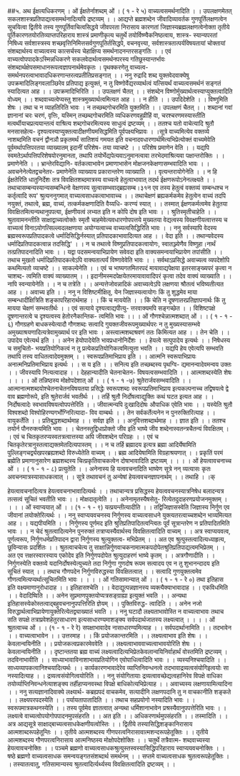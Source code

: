##५. अथ ईक्षत्यधिकरणम् । ओं ईक्षतेर्नाशब्दम् ओं । ( १ - रे ५)
वाच्यत्वसमर्थनादिति । । उपलक्षणमेतत् सकलशास्त्रप्रतिपाद्यत्वसमर्थनादित्यपि द्रष्टव्यम् । ।
आद्यप्ते ब्रह्मशब्देन जीवादिव्यावर्तक गुणपूर्तिलक्षणत्वेन सूचयित्वा द्वितीये तस्य
गुणपूर्तिवाचित्वसिद्धये जीवपरता निरासाय कारणतां जिज्ञास्यब्रह्मलक्षणत्वेनोक्ता तृतीये
पूर्तिकारणतयोरतिव्याप्तपरिहाराय शास्त्रं प्रमाणीकृत्य चतुर्थे तयोर्विष्ण्वैकनिष्ठत्वाय, शास्त्र-
स्यान्यपरतां निषिध्य सर्वशास्त्रस्य शच्छवृत्तिनिमित्तसर्वगुणपूतिर्तसिद्धपे, वचनवृत्त्या,
सर्वशास्त्रतात्पर्यविषयतायां चोक्तायां संशब्दार्थस्य वाच्यत्वस्य कात्सर्चस्य चेहाक्षिप्य
समर्थनादनन्तरसङ्गतिः । । एवं वाच्यत्वोपपादकेऽस्मिन्नधिकरणे सकलवेदार्थत्वसमर्थनपरस्य
गतिछूस्यान्तर्भावः संशब्दार्थक्षेपसमाधानरूपत्वज्ञापनार्थमेवकृतः । पृथक्करणेतु वाच्यत्व-
समर्थनपरत्वाभावादधिकरणान्तरत्वप्रतीतिप्रसङ्गात् । । ननु रुद्रादि शब्द युक्तवेदवाक्येषु
उपक्रमादिलिङ्गवलाञ्छिरेव प्रतिपाद्य इत्युक्तं, न तु विष्णोर्वेद्यरव्यार्थत्वं यत्सियर्थं
वाच्यत्वसमर्थनं सङ्गतं स्यादित्यत आह । । उपक्रमादिभिरिति । । उपलक्षणं चैतत् । । संशब्देन
विष्णोर्मुख्यार्थत्वस्याप्युक्तत्वादिति वोध्यम् । । शब्दवाच्यत्वेप्यस्तु शास्त्रमुख्यार्थत्वमित्यत आह
। । न हीति । । उपदिदेशेति । । विष्णुमिति शेषः । तथा च न व्याहतिरिति भावः । न
तच्छब्दगोचरमिति युक्तमिति । । उपलक्षणं चैतत् । । शब्दानां गवां ज्ञानानां चरः चरणं, वृत्तिः,
यस्मिन् तच्छब्दगोचरमिति व्यधिकरणवहुव्रीहिं वा, चरश्चरणमस्यास्तीति मत्वर्थीयाचप्रत्ययान्तत्वं
वाश्रित्य शब्दगोचरमित्यस्य साधुत्वं द्रष्टव्यम् । । ततश्च यतो वाचेत्यादि श्रुतौ मनसासहेत्य-
दृश्यत्वस्याप्युक्तत्वादीक्षणीयमसिद्धमिति पूर्वपक्ष्यभिप्रावः । ।सूत्रे वाच्यमित्येव वक्तव्ये नाशब्दमिति वचनं द्वौनञौ प्रकृतमर्थं सातिशयं गमयत इति
वचनादवधारणार्थमित्यभिप्रेत्योक्तं वाच्यमेवेति पूर्वमर्थापत्तिपरतया व्याख्यातम् इदानीं परिशेष-
तया व्याचष्टे । । परिशेष प्रमाणेन वेति । । यद्यपि स्वमतेऽर्थापत्तिपरिशेषयोरनुमानता, तथापि
तयोर्भेद्यपेत्यवाऽनुमानत्वावा तरभेदमाश्रित्यवा पक्षान्तरोक्तिः । । प्रमाणेनेति । । भ्रान्तेरविद्यानि-
वर्तकत्वाभावेन प्रमाणाभासेन मोक्षजनकेक्षणासम्भवादिति भावः । । अवचनेनेत्येतद्वचनेतर-
प्रमाणेनेति व्याख्याय प्रकारान्तरेण व्याख्याति । । वृत्यन्तरायोगेनेति । । न हि ईक्षतेरिति
धातुनिर्देशः तत्र विवक्षितशब्दमात्रस्य वाच्यत्वे हेतुत्वाभावात् तदर्थ ईक्षणरूपोऽनेनलक्ष्यते । ।
तथाचासम्बन्यस्यान्यसम्बन्धिनो वेक्षणस्य सुत्वासम्भवाद्ब्रह्यसम्ब।३१न एव तस्य हेतुत्वं
वक्तव्यं सम्बन्धश्च न कर्तृत्वादि रूप' श्रुत्यननुगमात् वाच्यत्वसाधकत्वाभावाच्च । । तथाचेक्षणं
ब्रह्यकर्मकमेव हेतुत्वेन वाच्यं तदपि नयुक्तं, तथात्वे, ब्रह्म, वाच्यं, तत्कर्मकक्षणादिति वैय्यधि-
करण्यं स्यात् । । तस्मात् ईक्षणकर्मत्वमेव हेतुतया विवक्षितमित्यन्यथानुपपत्या, ईक्षणीयत्वं
लभ्यत इति न कोपि दोष इति भावः । । श्रुतिस्मृतीचाहेति । । श्रुतावामनन्तीति
साक्षाद्वाच्यत्वोक्तेः स्मृतौ चाहमेवेत्यवधारणोपपत्तये मुख्यतया वेद्यत्वस्य विवक्षणीयत्वात्तस्य च
वाच्यत्वं विनाऽयोगत्सिल्ल्वदलक्षणाया अयोग्यत्वाच्च वाच्यत्वसिद्धिरिति भावः । । ननु सर्वस्यापि
वेदस्य ब्रह्मस्वरूपप्रतिपादकत्वे धर्मादिसिद्धिर्नस्यात् प्रतिपादकाभावादित्यत आह । । वेदा इति
। । तथान्यवेदस्य धर्मादिप्रतिपादकत्वान्न तदसिद्धि' । । न च तथात्वे विष्णुप्रतिपादकत्वायोगः,
स्वातञ्ज्येणैव विष्णुहा।नार्थं तत्प्रतिपादनादिति भावः । । यद्वा पदसमन्वयाभिप्रायेण सवेवदा इति
वाक्यसमन्वयाभिप्रायेण तपांसीति । । तथाच मुखतो धर्मादिप्रतिपादकत्वेऽपि वाक्यतात्पर्यं
विष्णावेवेति भावः । । सर्वथाऽप्रसिद्धे अवाच्यत्व व्यपदेशोपि कथमित्यतो व्याचष्टे । ।
साकल्येनेति । । एवं च भाष्यगतमितरपदं मायावाद्यपेक्षया इतरसाङ्ख्यपरं कृत्वा न चाशब्द-
त्वमिति वाक्यं व्याख्यातम् । । इदानीमस्मदपेक्षयेतरमायावावादिपरं कृत्वा तदेव वाक्यं
व्याख्याति । । नापि स्वन्यायेनेति । । न च तत्रेति । । अन्यत्तेजोवन्नादिकं अवाच्यत्वेऽपि लक्षणया
श्रौतत्वं भविष्यतीत्यत आह । । अवाच्य इति । । ननु न विशिष्टमीक्षितृ, येन जिज्ञास्यत्वायोगः
किं तु शुद्धमेव माया सम्बन्धादीक्षित्रिति शङ्कापरिहारार्थमाह । । किं च माययेति । । किं चेति न
दूषणातरप्रतिज्ञापनार्थः किं तु मायया चेक्षणं सम्भवतीर्थः । । एवं सत्याये दृश्यत्वाद्यपीत्यु-
त्तरवाक्यमपि सङ्गच्छेत । । विशिष्टपक्षे दूषणान्तरत्वे च दृश्यत्वस्य हेतोरनैकान्तिक-
त्वमिति भावः ।। । ओं गौणश्चेन्नात्मशब्दात् ओं । । ( १ - १ - ६)
गौणग्रहणे बाधकस्येत्यादौ गौणशब्दः सत्वादि गुयक्तजीवरूपमुख्यार्थपरः न तु
मुख्यस्यासम्भवे अमुख्याश्रयणादित्यत्रेवामुख्यार्थ पर इति भावः ।
अस्त्वात्मशब्दश्रवणं ततः किमित्यत आह । । तेन चेति । । उपादेय एवेत्यर्थ इति । । अनेन
हेयोपादेयेति भावप्रधानोनिर्देशः । । हेयत्वे सत्पुपादेय इत्यर्थः । । निषेधस्य च समुचितो-
भयप्रतियोगिकत्वं न तु प्रत्येकप्रतियोगिकत्वमित्युत्ता भवति । । यद्यपि हेय एवेत्यपि सम्भवति
तथापि तस्य वाधितत्वादेवमुक्तम् । । स्वरूपप्रतिमाभिप्राय इति । । आत्मनि स्वरूपाभिप्रायः
अनात्मनिप्रतिमाभिप्राय इत्यर्थः । । स य इति । । सनित्य इति तच्छब्दस्य पृथग्वि-
द्यमानन्वादेवमन्वय उक्तः । । जीवस्यापि नित्यत्वादाह । । देहहान्यादीति चेतनाचेतन-
विषयत्वसम्भवादिति । । आत्मशब्दस्येति शेषः । ।
। । ओं तन्निष्ठस्य मोक्षोपदेशात् ओं । । ( १ - १ -७)
श्रुतेरार्जवसम्भवादिति । । आत्मानात्मशब्दयोश्चेतनाचेतनविषयतया प्रसिद्धेः स्वरूपशब्दः
स्वरूपप्रतिमाभिप्राय इत्यकल्पनाच्च तद्विषयत्वे द्वे वाव ब्रह्मणोरूपे, इति श्रुतेरार्जवं भवतीर्थः । ।
तर्हि श्रुतौ निर्दोषत्वाद्युक्तिः कथं घटत इत्यत आह । । निर्दोषत्वादेः स्वभावविषयत्वोपपत्तेरिति
। । जीवात्मन्यपि दुःखादिदोषः औपाधिक एवेति भावः । । यस्येति श्रुतौ विश्वशब्दो
विश्वोहिरण्यगर्भोग्निरित्यादा- विव वाम्बर्थः । । तेन सर्वकर्तेत्यनेन न पुनरुक्तिरित्याह । ।
वायुकर्तेति । । प्रतिबुद्धशब्दार्थमाह । । सर्वज्ञ इति । । अनुवित्तशब्दार्थमाह । । ज्ञात इति । । ततश्च
तयोर्न पौनरुक्त्यमिति भावः । । चेतनस्तुद्विधाप्रोक्तो जीव इति भाष्ये जीव शब्देनास्वतन्त्रचैतन्यं
विवक्षितम् । । एवं च चितकृतरप्यस्वतत्रत्वात्तस्या अपि जीवशब्देन परिग्रहः । । एवं च
चितकृतेरत्रानुस्तत्वाद्यक्तमेतदित्यपास्तम् । । न च तर्हि ब्रह्मादय इत्यत्र ब्रह्मा आदिर्येषामिति
पुल्लिङ्गचर्द्व्यखपरब्रह्यशब्दो विरुध्येतेति वाच्यम् । । ब्रह्म आदियेषामिति विग्रहाश्रयणात् । ।
प्रकृतिं परमं ब्रह्मेति प्रमाणानुसारेण ब्रह्मशब्दस्य चित्प्रकृतिवाचकत्वेन दोषाभावादिति
द्रष्टव्यम् । ।
। । ओं हेयत्वावचनाच्च ओं । । ( १ - १ - ८)
प्रत्युतेति । । अनेनास्य हि यत्ववचनादिति भाष्येण सूत्रे नन् व्यत्यासः कृतः
अवचनमात्रस्यासाधकत्वात् । । सूत्रे तथावचनं तु अन्येषां हेयत्ववचनज्ञापनार्थम् । । तथाहि । ।क्

हेयत्वावचनादित्यत्र हेयत्ववचनाभावादित्यर्थः । । तथाचान्यत्र प्रसिद्धस्य हेयत्ववचनस्यात्रनिषेध
बलादन्यत्र तत्सत्वं सूचितं भवतीति भावः । । मोक्षदातृत्वेति । । अनेनामृतस्यैषसेतु-
रित्येतदुदाहरणप्रयोजनमुक्तम् । ।
। । ओं स्वाप्ययात् ओं । । (१ - १ - ९)
यत्प्रयन्तीत्यादीति । । तद्विजिज्ञासस्वेति जिज्ञास्य निर्गुण एव जीवानां लयोक्तेरित्यर्थः । ।
ननु स्वाप्ययवचनस्य निर्गुणस्य वाच्यत्वसाधने युक्त्यतरत्वाच्चशब्देन भाव्यमित्यत आह । ।
यद्यपीयमिति । । निर्गुणस्य पूर्णमद इति श्रुतिप्रतिपादितत्वन्त्वितः पूर्वं सूत्रान्तरेण न
प्रतिपादितमिति भावः । । न चेदं श्रुतत्वादित्यनेन पुनरुक्तं तत्राप्यस्यैवार्थस्य विवक्षितत्वादिति
वाच्यम् । । अत्र स्वाप्ययवत्व, पूर्णत्वरूप, निर्गुणधर्मप्रतिपादन द्वारा निर्गुणस्य श्रुत्युक्तत्व-
मभिप्रेतम् । । अत एव श्रुत्पुस्तत्वादित्यध्याहृत्य, छूविन्यासः प्रदर्शितः । । श्रुतत्वाचचेत्य तु
साक्षान्निर्गुणवाचकनामात्मकपदोपेतश्रुतिप्रतिपाद्यत्वमभिप्रेतम् । । अत एव त्तक्षरस्वारस्याय
एकोदेव इति निर्गुणपदोपेत श्रुत्युदाहरणं भाष्ये कृतम् । । अत्रगौणादीति । । निर्गुणस्येति वक्तव्ये
यदानिर्दोषस्येत्युच्यते तदा निर्गुणा गुणदोष रूपम सत्वादय एव न तु शुभानन्दादय इति सूचितं
स्यात् । । तथाच गौणपदेन निर्गुणविरुद्धस्या विवक्षितत्वात् । । सत्वादि गुणयुक्तत्वमेव
गौणत्वमित्यप्यर्थात्सूचितमिति भावः । ।
। । ओं गतिसामान्यात् ओं । । ( १ - १ - रे ०)
तथा इतिहास इति वक्ष्यमाणानुरोधादाह । । इतिहासश्चेति । । वेदाद्युत्पन्नज्ञानस्य
व्यक्त्यैक्याभावादाह । । एकविधमिति । । वेदादिष्विति । । अनेन सुप्रमाणपुक्तयोप्यत्रसङ्ग्राह्या
इत्युक्तं भवति । । अन्यथा इतिहासस्येकोस्तत्वाद्बहुवचनानुपपत्तिरिति ज्ञेयम् । । पुक्तिविरुद्ध-
त्वादिति । । अनेन नजो विरुद्धार्थत्वाभिप्रायेणायुक्तेरित्येतद्व्याख्यातं भवति । । ननु घटादौ
लक्ष्यताभावोस्ति न वाच्यत्वाभावः तथाच सति सपक्षे तत्राप्रवेशहेतुरसाधारण
इत्यसाधारण्यमाशङ्क्य सर्वपदार्थजातस्य लक्ष्यत्वात् । ।
। । ओं श्रुतत्वाच्च ओं । । (१ - १ - रे रे)
सपक्षाभावादेव नासाधारण्यमित्याह । । सर्वपदार्थानामिति । । तदभावेन । । वाच्यत्वाभावेन । ।
उत्तरमाह । । किं प्रयोजकान्तरमिति । । लक्ष्यत्वाभाव इति शेषः । । केवलान्वयिनीति । ।
प्रयोजकत्वप्रकारमेववेति । । लक्ष्यत्वाभाववाच्यत्वाभावयोरिति शेषः । । केवलान्वयिनीति । ।
दृष्टान्ततया ब्रह्म वाच्यं लक्ष्यत्वादित्यभिप्रेतकेवलान्वयिनिर्वाहार्थं वोस्तमिति द्रष्टव्यम् ।तदविनाभावीति । । साध्याभावाविनाशाभावप्रतियोगिन एवोपाधित्वादिति भावः । ।
व्यस्यनिश्चयादिति । । साध्यव्यापकत्वानिश्चयादित्यर्थः । । कार्यकारणभावादेरेव व्याप्तिनिवन्धनत्वे
तदभावाद्रव्यत्वसंयोगिइत्वयोः सा नस्यादित्याह । । द्रव्यत्वसंयोगित्वयोरिति । । ननु संयोगितायाः
द्रव्यत्वावच्छेद्यत्वहानिरेव विपक्षे वाधिका तयोर्व्याप्तिनिवन्धनेत्याशङ्क्य तर्हीहाप्यनवस्था विपक्षे
बाधिकोत्यभिप्रेत्याह । । अवाच्यस्य लक्षणायामित्यादिना । । ननु सत्यज्ञानादिवाक्ये लक्ष्यार्थ-
कब्रह्यपदं वाचकमेव, सत्यादीनि लक्षणपदानि तु न वाचकानीति शङ्कते । । लक्ष्यपरपदस्येति । ।
पर्यायतापातादिति । । तथाच सहप्रयोगो नस्यादिति भावः । । स्वरूपमात्रकथनस्येति । । तस्य
पूर्वमेव ज्ञातत्वात् अन्यथा धर्मिशानाभावेन प्रश्रस्यैवानुपपत्तेरिति भावः । । लक्ष्यत्वे
वाच्यत्वोपयोगोपपादनमुपसंहरति । । अत इति । । अधिकरणार्थमुपसंहरति । । तस्मादिति । । अत्र
आद्यसूत्रे साक्षाद्बाच्यत्वसाधकेक्षणीयत्वोस्तिः । । द्वितीये तस्यासिद्धिशङ्कानिरासाय
आत्मशाब्दरूपहेतून्तिः । । तृतीये आत्मशब्दस्य गीणपरत्वनिरासावात्मशन्दरूपहेतूक्तिः । ।
तृतीये आत्मशब्दस्य गौणपरत्वनिरासाय आत्मनिष्ठस्य मोक्षोपदेशोक्तिः । । चतुर्थे तत्रैवात्म-
शब्दवाच्यस्या हेयत्वावचनोक्तिः । । पञ्चमे ब्रह्मणो वाच्यत्वसाधकश्रुत्युस्तस्वस्यासिद्धिपरिहाराय
स्वाप्ययवचनोक्तिः । । षष्ठे ब्रह्मणो वाच्यत्वसाधक समन्वयङ्गतसंशब्दार्थ समर्थनम् । । सप्तमे
वाच्यत्वसाधक श्रुतत्वरूपहेतूक्तिः । । तस्यातत्वातु, गतिसामान्यस्य श्रुतत्वादिर्त्यर्थ्यस्य
विवक्षितत्वादिति द्रष्टव्यम् । ।
 